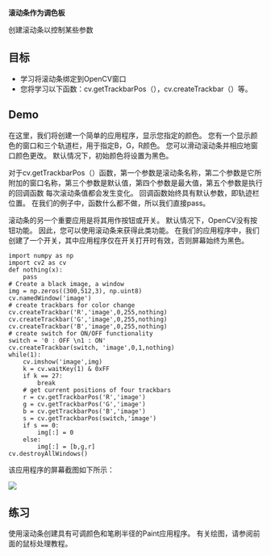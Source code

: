 **滚动条作为调色板**

创建滚动条以控制某些参数

## 目标 ##

- 学习将滚动条绑定到OpenCV窗口
- 您将学习以下函数：cv.getTrackbarPos（），cv.createTrackbar（）等。

## Demo ##

在这里，我们将创建一个简单的应用程序，显示您指定的颜色。 您有一个显示颜色的窗口和三个轨道栏，用于指定B，G，R颜色。 您可以滑动滚动条并相应地窗口颜色更改。 默认情况下，初始颜色将设置为黑色。

对于cv.getTrackbarPos（）函数，第一个参数是滚动条名称，第二个参数是它所附加的窗口名称，第三个参数是默认值，第四个参数是最大值，第五个参数是执行的回调函数 每次滚动条值都会发生变化。 回调函数始终具有默认参数，即轨迹栏位置。 在我们的例子中，函数什么都不做，所以我们直接pass。

滚动条的另一个重要应用是将其用作按钮或开关。 默认情况下，OpenCV没有按钮功能。 因此，您可以使用滚动条来获得此类功能。 在我们的应用程序中，我们创建了一个开关，其中应用程序仅在开关打开时有效，否则屏幕始终为黑色。

	import numpy as np
	import cv2 as cv
	def nothing(x):
	    pass
	# Create a black image, a window
	img = np.zeros((300,512,3), np.uint8)
	cv.namedWindow('image')
	# create trackbars for color change
	cv.createTrackbar('R','image',0,255,nothing)
	cv.createTrackbar('G','image',0,255,nothing)
	cv.createTrackbar('B','image',0,255,nothing)
	# create switch for ON/OFF functionality
	switch = '0 : OFF \n1 : ON'
	cv.createTrackbar(switch, 'image',0,1,nothing)
	while(1):
	    cv.imshow('image',img)
	    k = cv.waitKey(1) & 0xFF
	    if k == 27:
	        break
	    # get current positions of four trackbars
	    r = cv.getTrackbarPos('R','image')
	    g = cv.getTrackbarPos('G','image')
	    b = cv.getTrackbarPos('B','image')
	    s = cv.getTrackbarPos(switch,'image')
	    if s == 0:
	        img[:] = 0
	    else:
	        img[:] = [b,g,r]
	cv.destroyAllWindows()

该应用程序的屏幕截图如下所示：

![](https://docs.opencv.org/4.1.0/trackbar_screenshot.jpg)

## 练习 ##

使用滚动条创建具有可调颜色和笔刷半径的Paint应用程序。 有关绘图，请参阅前面的鼠标处理教程。